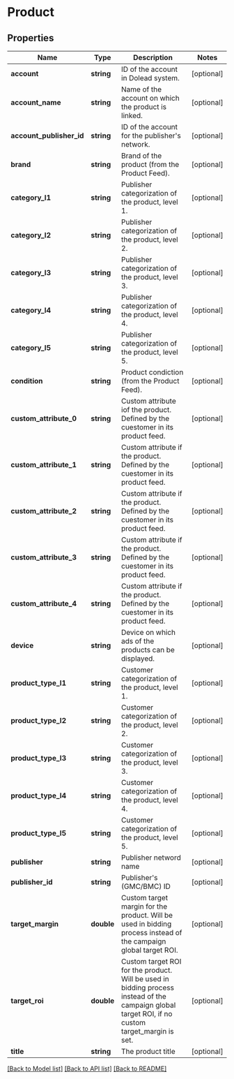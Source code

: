 # Product

## Properties
Name | Type | Description | Notes
------------ | ------------- | ------------- | -------------
**account** | **string** | ID of the account in Dolead system. | [optional] 
**account_name** | **string** | Name of the account on which the product is linked. | [optional] 
**account_publisher_id** | **string** | ID of the account for the publisher&#39;s network. | [optional] 
**brand** | **string** | Brand of the product (from the Product Feed). | [optional] 
**category_l1** | **string** | Publisher categorization of the product, level 1. | [optional] 
**category_l2** | **string** | Publisher categorization of the product, level 2. | [optional] 
**category_l3** | **string** | Publisher categorization of the product, level 3. | [optional] 
**category_l4** | **string** | Publisher categorization of the product, level 4. | [optional] 
**category_l5** | **string** | Publisher categorization of the product, level 5. | [optional] 
**condition** | **string** | Product condiction (from the Product Feed). | [optional] 
**custom_attribute_0** | **string** | Custom attribute iof the product. Defined by the cuestomer in its product feed. | [optional] 
**custom_attribute_1** | **string** | Custom attribute if the product. Defined by the cuestomer in its product feed. | [optional] 
**custom_attribute_2** | **string** | Custom attribute if the product. Defined by the cuestomer in its product feed. | [optional] 
**custom_attribute_3** | **string** | Custom attribute if the product. Defined by the cuestomer in its product feed. | [optional] 
**custom_attribute_4** | **string** | Custom attribute if the product. Defined by the cuestomer in its product feed. | [optional] 
**device** | **string** | Device on which ads of the products can be displayed. | [optional] 
**product_type_l1** | **string** | Customer categorization of the product, level 1. | [optional] 
**product_type_l2** | **string** | Customer categorization of the product, level 2. | [optional] 
**product_type_l3** | **string** | Customer categorization of the product, level 3. | [optional] 
**product_type_l4** | **string** | Customer categorization of the product, level 4. | [optional] 
**product_type_l5** | **string** | Customer categorization of the product, level 5. | [optional] 
**publisher** | **string** | Publisher netword name | [optional] 
**publisher_id** | **string** | Publisher&#39;s (GMC/BMC) ID | [optional] 
**target_margin** | **double** | Custom target margin for the product. Will be used in bidding process instead of the campaign global target ROI. | [optional] 
**target_roi** | **double** | Custom target ROI for the product. Will be used in bidding process instead of the campaign global target ROI, if no custom target_margin is set. | [optional] 
**title** | **string** | The product title | [optional] 

[[Back to Model list]](../README.md#documentation-for-models) [[Back to API list]](../README.md#documentation-for-api-endpoints) [[Back to README]](../README.md)


